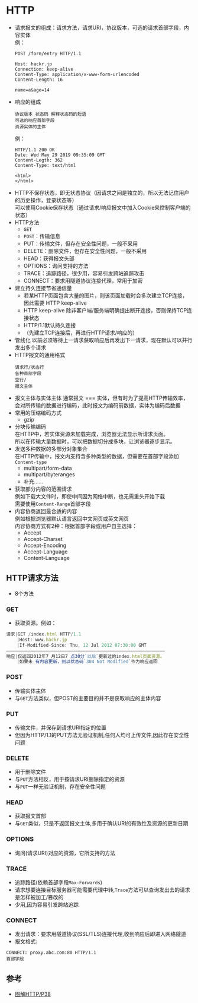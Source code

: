 # HTTP
- 请求报文的组成：请求方法，请求URI，协议版本，可选的请求首部字段，内容实体  
  例：
  ```http
  POST /form/entry HTTP/1.1

  Host: hackr.jp
  Connection: keep-alive
  Content-Type: application/x-www-form-urlencoded
  Content-Length: 16
  
  name=a&age=14
  ```
- 响应的组成   
  ```
  协议版本 状态码 解释状态码的短语  
  可选的响应首部字段  
  资源实体的主体  
  ```
  例：
  ```http
  HTTP/1.1 200 OK
  Date: Wed May 29 2019 09:35:09 GMT
  Content-Legth: 362
  Content-Type: text/html

  <html>
  </html>
  ```
- HTTP不保存状态，即无状态协议（因请求之间是独立的，所以无法记住用户的历史操作，登录状态等）  
  可以使用Cookie保存状态（通过请求/响应报文中加入Cookie来控制客户端的状态）
- HTTP方法
  * `GET`
  * `POST`：传输信息
  * PUT：传输文件，但存在安全性问题，一般不采用
  * DELETE：删除文件，但存在安全性问题，一般不采用
  * HEAD：获得报文头部
  * OPTIONS：询问支持的方法
  * TRACE：追踪路径，很少用，容易引发跨站追踪攻击
  * CONNECT：要求用隧道协议连接代理，常用于加密
- 建立持久连接节省通信量  
  * 若某HTTP页面包含大量的图片，则该页面加载时会多次建立TCP连接，因此需要 HTTP keep-alive  
  * HTTP keep-alive 除非客户端/服务端明确提出断开连接，否则保持TCP连接状态
  * HTTP/1.1默认持久连接
  * （先建立TCP连接后，再进行HTTP请求/响应的）
- 管线化
  以前必须等待上一请求获取响应后再发出下一请求，现在默认可以并行发出多个请求
- HTTP报文的通用格式
  ```
  请求行/状态行
  各种首部字段
  空行/
  报文主体
  ```
- 报文主体与实体主体
  通常报文 === 实体，但有时为了提高HTTP传输效率，会对所传输的数据进行编码，此时报文为编码前数据，实体为编码后数据
- 常用的压缩编码方式
  * gzip
- 分块传输编码  
  在HTTP中，若实体资源未加载完成，浏览器无法显示所请求页面。  
  所以在传输大量数据时，可以把数据切分成多块，让浏览器逐步显示。
- 发送多种数据的多部分对象集合  
  在HTTP传输中，报文内支持含多种类型的数据，但需要在首部字段添加`Content-type`
  * multipart/form-data
  * multipart/byteranges
  * 补充......
- 获取部分内容的范围请求  
  例如下载大文件时，即使中间因为网络中断，也无需重头开始下载    
  需要使用`Content-Range`首部字段
- 内容协商返回最合适的内容  
  例如根据浏览器默认语言返回中文网页或英文网页  
  内容协商方式有2种：根据首部字段或用户自主选择：
  * Accept
  * Accept-Charset
  * Accept-Encoding
  * Accept-Language
  * Content-Language

## HTTP请求方法
- 8个方法

### GET  
- 获取资源。例如：
```js
请求|GET /index.html HTTP/1.1   
    |Host: www.hackr.jp 
    |If-Modified-Since: Thu, 12 Jul 2012 07:30:00 GMT
————————————————————————————————————————————————————————————
响应|仅返回2012年7 月12日7 点30分`以后`更新过的index.html页面资源。
    |如果未 有内容更新，则以状态码`304 Not Modified`作为响应返回
```

### POST  
- 传输实体主体  
- 与`GET`方法类似，但POST的主要目的并不是获取响应的主体内容

### PUT
- 传输文件，并保存到请求URI指定的位置  
- 但因为HTTP/1.1的PUT方法无验证机制,任何人均可上传文件,因此存在安全性问题

### DELETE
- 用于删除文件  
- 与`PUT`方法相反，用于按请求URI删除指定的资源  
- 与`PUT`一样无验证机制，存在安全性问题

### HEAD
- 获取报文首部  
- 与`GET`类似，只是不返回报文主体,多用于确认URI的有效性及资源的更新日期

### OPTIONS
- 询问(请求URI)对应的资源，它所支持的方法

### TRACE
- 追踪路径(依赖首部字段`Max-Forwards`)  
- 请求想要连接目标服务器可能需要代理中转,`Trace`方法可以查询发出去的请求是怎样被加工/篡改的  
- 少用,因为容易引发跨站追踪

### CONNECT
- 发出请求：要求用隧道协议(SSL/TLS)连接代理,收到响应后即进入网络隧道    
- 报文格式:
```
CONNECT: proxy.abc.com:80 HTTP/1.1
首部字段
```

## 参考
- [图解HTTP/P38]()